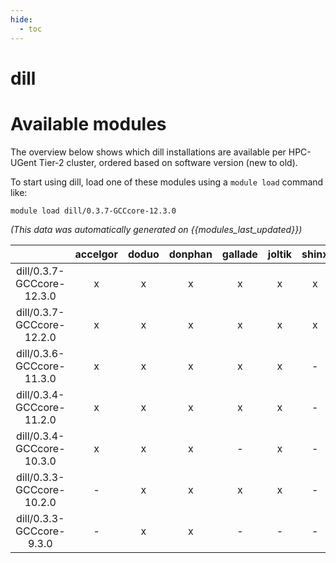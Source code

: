 ```yaml
---
hide:
  - toc
---
```


dill
====

# Available modules


The overview below shows which dill installations are available per HPC-UGent Tier-2 cluster, ordered based on software version (new to old).

To start using dill, load one of these modules using a `module load` command like:

```shell
module load dill/0.3.7-GCCcore-12.3.0
```

*(This data was automatically generated on {{modules_last_updated}})*  

| |accelgor|doduo|donphan|gallade|joltik|shinx|skitty|
| :---: | :---: | :---: | :---: | :---: | :---: | :---: | :---: |
|dill/0.3.7-GCCcore-12.3.0|x|x|x|x|x|x|x|
|dill/0.3.7-GCCcore-12.2.0|x|x|x|x|x|x|-|
|dill/0.3.6-GCCcore-11.3.0|x|x|x|x|x|-|-|
|dill/0.3.4-GCCcore-11.2.0|x|x|x|x|x|-|-|
|dill/0.3.4-GCCcore-10.3.0|x|x|x|-|x|-|-|
|dill/0.3.3-GCCcore-10.2.0|-|x|x|x|x|-|-|
|dill/0.3.3-GCCcore-9.3.0|-|x|x|-|-|-|-|
